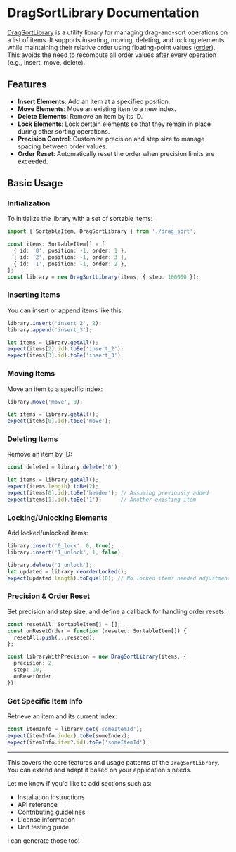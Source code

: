 # DragSortLibrary Documentation

[DragSortLibrary](./drag_sort.ts) is a utility library for managing drag-and-sort operations on a list of items. It supports inserting, moving, deleting, and locking elements while maintaining their relative order using floating-point values ([order](./drag_sort.ts#L7-L7)). This avoids the need to recompute all order values after every operation (e.g., insert, move, delete).

## Features

- **Insert Elements**: Add an item at a specified position.
- **Move Elements**: Move an existing item to a new index.
- **Delete Elements**: Remove an item by its ID.
- **Lock Elements**: Lock certain elements so that they remain in place during other sorting operations.
- **Precision Control**: Customize precision and step size to manage spacing between order values.
- **Order Reset**: Automatically reset the order when precision limits are exceeded.

## Basic Usage

### Initialization

To initialize the library with a set of sortable items:

```typescript
import { SortableItem, DragSortLibrary } from './drag_sort';

const items: SortableItem[] = [
  { id: '0', position: -1, order: 1 },
  { id: '2', position: -1, order: 3 },
  { id: '1', position: -1, order: 2 },
];
const library = new DragSortLibrary(items, { step: 100000 });
```

### Inserting Items

You can insert or append items like this:

```typescript
library.insert('insert_2', 2);
library.append('insert_3');

let items = library.getAll();
expect(items[2].id).toBe('insert_2');
expect(items[3].id).toBe('insert_3');
```

### Moving Items

Move an item to a specific index:

```typescript
library.move('move', 0);

let items = library.getAll();
expect(items[0].id).toBe('move');
```

### Deleting Items

Remove an item by ID:

```typescript
const deleted = library.delete('0');

let items = library.getAll();
expect(items.length).toBe(2);
expect(items[0].id).toBe('header'); // Assuming previously added
expect(items[1].id).toBe('1');      // Another existing item
```

### Locking/Unlocking Elements

Add locked/unlocked items:

```typescript
library.insert('0_lock', 0, true);
library.insert('1_unlock', 1, false);

library.delete('1_unlock');
let updated = library.reorderLocked();
expect(updated.length).toEqual(0); // No locked items needed adjustment
```

### Precision & Order Reset

Set precision and step size, and define a callback for handling order resets:

```typescript
const resetAll: SortableItem[] = [];
const onResetOrder = function (reseted: SortableItem[]) {
  resetAll.push(...reseted);
};

const libraryWithPrecision = new DragSortLibrary(items, {
  precision: 2,
  step: 10,
  onResetOrder,
});
```

### Get Specific Item Info

Retrieve an item and its current index:

```typescript
const itemInfo = library.get('someItemId');
expect(itemInfo.index).toBe(someIndex);
expect(itemInfo.item?.id).toBe('someItemId');
```

---

This covers the core features and usage patterns of the `DragSortLibrary`. You can extend and adapt it based on your application's needs.

Let me know if you'd like to add sections such as:
- Installation instructions
- API reference
- Contributing guidelines
- License information
- Unit testing guide

I can generate those too!